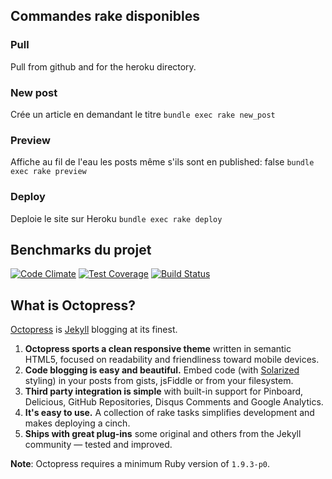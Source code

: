 ## Commandes rake disponibles

### Pull
Pull from github and for the heroku directory.

### New post
Crée un article en demandant le titre
`bundle exec rake new_post`

### Preview
Affiche au fil de l'eau les posts même s'ils sont en published: false
`bundle exec rake preview`

### Deploy
Deploie le site sur Heroku
`bundle exec rake deploy`

## Benchmarks du projet
[![Code Climate](https://codeclimate.com/github/alain-andre/alain-andre-fr/badges/gpa.svg)](https://codeclimate.com/github/alain-andre/alain-andre-fr)
[![Test Coverage](https://codeclimate.com/github/alain-andre/alain-andre-fr/badges/coverage.svg)](https://codeclimate.com/github/alain-andre/alain-andre-fr)
[![Build Status](https://secure.travis-ci.org/alain-andre/alain-andre-fr.png)](http://travis-ci.org/alain-andre/alain-andre-fr)

## What is Octopress?

[Octopress](http://octopress.org/) is [Jekyll](https://github.com/mojombo/jekyll) blogging at its finest.

1. **Octopress sports a clean responsive theme** written in semantic HTML5, focused on readability and friendliness toward mobile devices.
2. **Code blogging is easy and beautiful.** Embed code (with [Solarized](http://ethanschoonover.com/solarized) styling) in your posts from gists, jsFiddle or from your filesystem.
3. **Third party integration is simple** with built-in support for Pinboard, Delicious, GitHub Repositories, Disqus Comments and Google Analytics.
4. **It's easy to use.** A collection of rake tasks simplifies development and makes deploying a cinch.
5. **Ships with great plug-ins** some original and others from the Jekyll community &mdash; tested and improved.

**Note**: Octopress requires a minimum Ruby version of `1.9.3-p0`.
